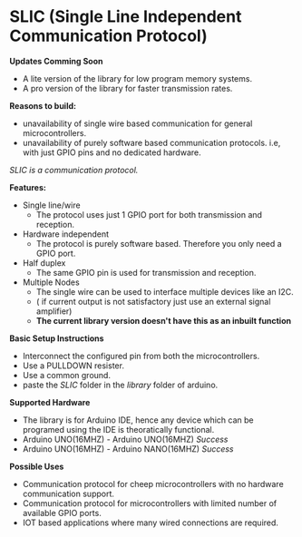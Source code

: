 # SLIC (Single Line Independent Communication Protocol)

__Updates Comming Soon__
- A lite version of the library for low program memory systems.
- A pro  version of the library for faster transmission rates.

__Reasons to build:__
- unavailability of single wire based communication for general microcontrollers.
- unavailability of purely software based communication protocols. i.e, with just GPIO pins and no dedicated hardware.

_SLIC is a communication protocol._

__Features:__
- Single line/wire
  - The protocol uses just 1 GPIO port for both transmission and reception.
- Hardware independent
  - The protocol is purely software based. Therefore you only need a GPIO port.
- Half duplex
  - The same GPIO pin is used for transmission and reception.
- Multiple Nodes
  - The single wire can be used to interface multiple devices like an I2C.
  - ( if current output is not satisfactory just use an external signal amplifier)
  - __The current library version doesn't have this as an inbuilt function__

__Basic Setup Instructions__
- Interconnect the configured pin from both the microcontrollers.
- Use a PULLDOWN resister.
- Use a common ground.
- paste the _SLIC_ folder in the _library_ folder of arduino.

__Supported Hardware__
- The library is for Arduino IDE, hence any device which can be programed using the IDE is theoratically functional.
- Arduino UNO(16MHZ) - Arduino UNO(16MHZ) _Success_
- Arduino UNO(16MHZ) - Arduino NANO(16MHZ) _Success_ 


__Possible Uses__
- Communication protocol for cheep microcontrollers with no hardware communication support.
- Communication protocol for microcontrollers with limited number of available GPIO ports.
- IOT based applications where many wired connections are required.

